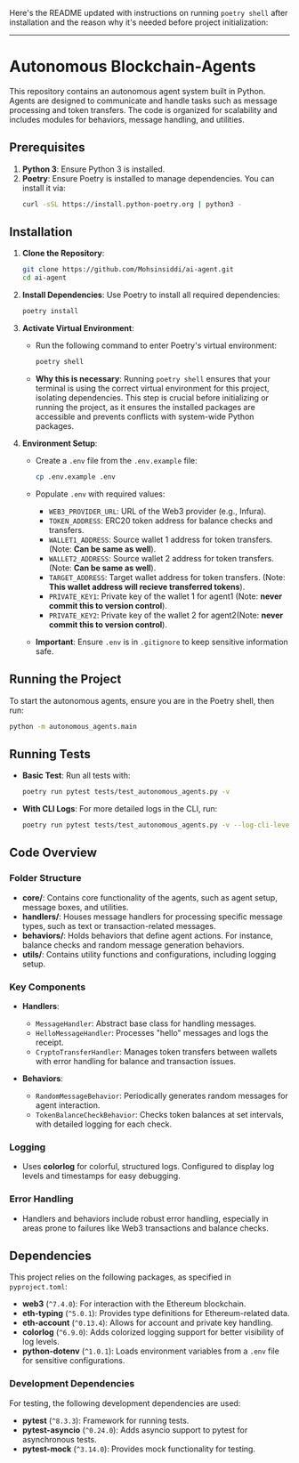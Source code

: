 Here's the README updated with instructions on running `poetry shell` after installation and the reason why it's needed before project initialization:

---

# Autonomous Blockchain-Agents

This repository contains an autonomous agent system built in Python. Agents are designed to communicate and handle tasks such as message processing and token transfers. The code is organized for scalability and includes modules for behaviors, message handling, and utilities.

## Prerequisites

1. **Python 3**: Ensure Python 3 is installed.
2. **Poetry**: Ensure Poetry is installed to manage dependencies. You can install it via:
   ```bash
   curl -sSL https://install.python-poetry.org | python3 -
   ```

## Installation

1. **Clone the Repository**:

   ```bash
   git clone https://github.com/Mohsinsiddi/ai-agent.git
   cd ai-agent
   ```

2. **Install Dependencies**:
   Use Poetry to install all required dependencies:

   ```bash
   poetry install
   ```

3. **Activate Virtual Environment**:

   - Run the following command to enter Poetry's virtual environment:
     ```bash
     poetry shell
     ```
   - **Why this is necessary**: Running `poetry shell` ensures that your terminal is using the correct virtual environment for this project, isolating dependencies. This step is crucial before initializing or running the project, as it ensures the installed packages are accessible and prevents conflicts with system-wide Python packages.

4. **Environment Setup**:

   - Create a `.env` file from the `.env.example` file:
     ```bash
     cp .env.example .env
     ```
   - Populate `.env` with required values:

     - `WEB3_PROVIDER_URL`: URL of the Web3 provider (e.g., Infura).
     - `TOKEN_ADDRESS`: ERC20 token address for balance checks and transfers.
     - `WALLET1_ADDRESS`: Source wallet 1 address for token transfers. (Note: **Can be same as well**).
     - `WALLET2_ADDRESS`: Source wallet 2 address for token transfers. (Note: **Can be same as well**).
     - `TARGET_ADDRESS`: Target wallet address for token transfers. (Note: **This wallet address will recieve transferred tokens**).
     - `PRIVATE_KEY1`: Private key of the wallet 1 for agent1 (Note: **never commit this to version control**).
     - `PRIVATE_KEY2`: Private key of the wallet 2 for agent2(Note: **never commit this to version control**).

   - **Important**: Ensure `.env` is in `.gitignore` to keep sensitive information safe.

## Running the Project

To start the autonomous agents, ensure you are in the Poetry shell, then run:

```bash
python -m autonomous_agents.main
```

## Running Tests

- **Basic Test**: Run all tests with:
  ```bash
  poetry run pytest tests/test_autonomous_agents.py -v
  ```
- **With CLI Logs**: For more detailed logs in the CLI, run:
  ```bash
  poetry run pytest tests/test_autonomous_agents.py -v --log-cli-level=DEBUG
  ```

## Code Overview

### Folder Structure

- **core/**: Contains core functionality of the agents, such as agent setup, message boxes, and utilities.
- **handlers/**: Houses message handlers for processing specific message types, such as text or transaction-related messages.
- **behaviors/**: Holds behaviors that define agent actions. For instance, balance checks and random message generation behaviors.
- **utils/**: Contains utility functions and configurations, including logging setup.

### Key Components

- **Handlers**:

  - `MessageHandler`: Abstract base class for handling messages.
  - `HelloMessageHandler`: Processes "hello" messages and logs the receipt.
  - `CryptoTransferHandler`: Manages token transfers between wallets with error handling for balance and transaction issues.

- **Behaviors**:
  - `RandomMessageBehavior`: Periodically generates random messages for agent interaction.
  - `TokenBalanceCheckBehavior`: Checks token balances at set intervals, with detailed logging for each check.

### Logging

- Uses **colorlog** for colorful, structured logs. Configured to display log levels and timestamps for easy debugging.

### Error Handling

- Handlers and behaviors include robust error handling, especially in areas prone to failures like Web3 transactions and balance checks.

## Dependencies

This project relies on the following packages, as specified in `pyproject.toml`:

- **web3** (`^7.4.0`): For interaction with the Ethereum blockchain.
- **eth-typing** (`^5.0.1`): Provides type definitions for Ethereum-related data.
- **eth-account** (`^0.13.4`): Allows for account and private key handling.
- **colorlog** (`^6.9.0`): Adds colorized logging support for better visibility of log levels.
- **python-dotenv** (`^1.0.1`): Loads environment variables from a `.env` file for sensitive configurations.

### Development Dependencies

For testing, the following development dependencies are used:

- **pytest** (`^8.3.3`): Framework for running tests.
- **pytest-asyncio** (`^0.24.0`): Adds asyncio support to pytest for asynchronous tests.
- **pytest-mock** (`^3.14.0`): Provides mock functionality for testing.
